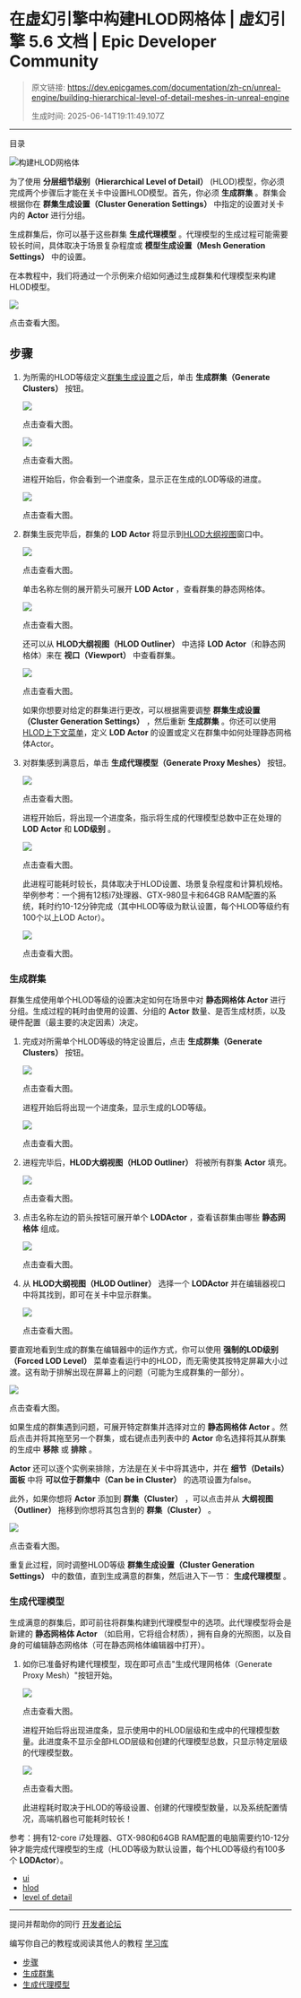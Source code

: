 # 在虚幻引擎中构建HLOD网格体 | 虚幻引擎 5.6 文档 | Epic Developer Community

> 原文链接: https://dev.epicgames.com/documentation/zh-cn/unreal-engine/building-hierarchical-level-of-detail-meshes-in-unreal-engine
> 
> 生成时间: 2025-06-14T19:11:49.107Z

---

目录

![构建HLOD网格体](https://dev.epicgames.com/community/api/documentation/image/7df51044-359c-490b-89de-417be1315c32?resizing_type=fill&width=1920&height=335)

为了使用 **分层细节级别（Hierarchical Level of Detail）** (HLOD)模型，你必须完成两个步骤后才能在关卡中设置HLOD模型。首先，你必须 **生成群集** 。群集会根据你在 **群集生成设置（Cluster Generation Settings）** 中指定的设置对关卡内的 **Actor** 进行分组。

生成群集后，你可以基于这些群集 **生成代理模型** 。代理模型的生成过程可能需要较长时间，具体取决于场景复杂程度或 **模型生成设置（Mesh Generation Settings）** 中的设置。 

在本教程中，我们将通过一个示例来介绍如何通过生成群集和代理模型来构建HLOD模型。 

[![](https://d1iv7db44yhgxn.cloudfront.net/documentation/images/992126a3-e826-498e-802f-c6f0f8bd3994/01-build-hlod-mesh-hero.png)](https://d1iv7db44yhgxn.cloudfront.net/documentation/images/992126a3-e826-498e-802f-c6f0f8bd3994/01-build-hlod-mesh-hero.png)

点击查看大图。

## 步骤

1.  为所需的HLOD等级定义[群集生成设置](/documentation/zh-cn/unreal-engine/hierarchical-level-of-detail-outliner-in-unreal-engine)之后，单击 **生成群集（Generate Clusters）** 按钮。 
    
    [![](https://d1iv7db44yhgxn.cloudfront.net/documentation/images/21c21e52-f368-4b7b-ab90-42de08d57683/02-build-hlod-mesh-step-01.png)](https://d1iv7db44yhgxn.cloudfront.net/documentation/images/21c21e52-f368-4b7b-ab90-42de08d57683/02-build-hlod-mesh-step-01.png)
    
    点击查看大图。
    
    [![](https://d1iv7db44yhgxn.cloudfront.net/documentation/images/1d719fe2-7145-4c15-8bfb-832d181f860b/03-cluster-generation-settings.png)](https://d1iv7db44yhgxn.cloudfront.net/documentation/images/1d719fe2-7145-4c15-8bfb-832d181f860b/03-cluster-generation-settings.png)
    
    点击查看大图。
    
    进程开始后，你会看到一个进度条，显示正在生成的LOD等级的进度。
    
    [![](https://d1iv7db44yhgxn.cloudfront.net/documentation/images/939559a5-f550-4d57-a07b-c5c42d67ac50/04-building-hlod-clusters-1.png)](https://d1iv7db44yhgxn.cloudfront.net/documentation/images/939559a5-f550-4d57-a07b-c5c42d67ac50/04-building-hlod-clusters-1.png)
    
    点击查看大图。
    
2.  群集生辰完毕后，群集的 **LOD Actor** 将显示到[HLOD大纲视图](/documentation/zh-cn/unreal-engine/hierarchical-level-of-detail-outliner-in-unreal-engine)窗口中。
    
    [![](https://d1iv7db44yhgxn.cloudfront.net/documentation/images/e1abdd4f-ac7b-4175-aef7-f75c2a09b187/05-building-hlod-cluster-actors.png)](https://d1iv7db44yhgxn.cloudfront.net/documentation/images/e1abdd4f-ac7b-4175-aef7-f75c2a09b187/05-building-hlod-cluster-actors.png)
    
    点击查看大图。
    
    单击名称左侧的展开箭头可展开 **LOD Actor** ，查看群集的静态网格体。 
    
    [![](https://d1iv7db44yhgxn.cloudfront.net/documentation/images/5b8ebde2-5576-470b-87c4-39e693ad8dd9/06-building-hlod-cluster-actors-expanded.png)](https://d1iv7db44yhgxn.cloudfront.net/documentation/images/5b8ebde2-5576-470b-87c4-39e693ad8dd9/06-building-hlod-cluster-actors-expanded.png)
    
    点击查看大图。
    
      
    
    还可以从 **HLOD大纲视图（HLOD Outliner）** 中选择 **LOD Actor**（和静态网格体）来在 **视口（Viewport）** 中查看群集。 
    
    [![](https://d1iv7db44yhgxn.cloudfront.net/documentation/images/4f7db630-b43b-4bf1-8f0c-41701e1df69c/07-build-hlod-mesh-visible.png)](https://d1iv7db44yhgxn.cloudfront.net/documentation/images/4f7db630-b43b-4bf1-8f0c-41701e1df69c/07-build-hlod-mesh-visible.png)
    
    点击查看大图。
    
    如果你想要对给定的群集进行更改，可以根据需要调整 **群集生成设置（Cluster Generation Settings）** ，然后重新 **生成群集** 。你还可以使用[HLOD上下文菜单](/documentation/zh-cn/unreal-engine/hierarchical-level-of-detail-outliner-in-unreal-engine#lodactor%E4%B8%8A%E4%B8%8B%E6%96%87%E8%8F%9C%E5%8D%95)，定义 **LOD Actor** 的设置或定义在群集中如何处理静态网格体Actor。 
    
3.  对群集感到满意后，单击 **生成代理模型（Generate Proxy Meshes）** 按钮。
    
    [![](https://d1iv7db44yhgxn.cloudfront.net/documentation/images/b26d60aa-fd54-440f-aefa-3aa779b1888e/08-build-hlod-mesh-generate-button.png)](https://d1iv7db44yhgxn.cloudfront.net/documentation/images/b26d60aa-fd54-440f-aefa-3aa779b1888e/08-build-hlod-mesh-generate-button.png)
    
    点击查看大图。
    
      
    
    进程开始后，将出现一个进度条，指示将生成的代理模型总数中正在处理的 **LOD Actor** 和 **LOD级别** 。 
    
    [![](https://d1iv7db44yhgxn.cloudfront.net/documentation/images/7ddb38bb-8c27-4647-998f-bec26f5e7f5b/09-build-hlod-mesh-generate-building.png)](https://d1iv7db44yhgxn.cloudfront.net/documentation/images/7ddb38bb-8c27-4647-998f-bec26f5e7f5b/09-build-hlod-mesh-generate-building.png)
    
    点击查看大图。
    
    此进程可能耗时较长，具体取决于HLOD设置、场景复杂程度和计算机规格。举例参考：一个拥有12核i7处理器、GTX-980显卡和64GB RAM配置的系统，耗时约10-12分钟完成（其中HLOD等级为默认设置，每个HLOD等级约有100个以上LOD Actor）。
    
    [![](https://d1iv7db44yhgxn.cloudfront.net/documentation/images/a3183745-13e5-4139-b6c4-7c01e8f4138d/10-build-hlod-mesh-generate.png)](https://d1iv7db44yhgxn.cloudfront.net/documentation/images/a3183745-13e5-4139-b6c4-7c01e8f4138d/10-build-hlod-mesh-generate.png)
    
    点击查看大图。
    

### 生成群集

群集生成使用单个HLOD等级的设置决定如何在场景中对 **静态网格体 Actor** 进行分组。生成过程的耗时由使用的设置、分组的 **Actor** 数量、是否生成材质，以及硬件配置（最主要的决定因素）决定。

1.  完成对所需单个HLOD等级的特定设置后，点击 **生成群集（Generate Clusters）** 按钮。
    
    [![](https://d1iv7db44yhgxn.cloudfront.net/documentation/images/3f1de2f8-b832-421b-96e8-c0ab0f0eedff/11-generate-clusters-button.png)](https://d1iv7db44yhgxn.cloudfront.net/documentation/images/3f1de2f8-b832-421b-96e8-c0ab0f0eedff/11-generate-clusters-button.png)
    
    点击查看大图。
    
    进程开始后将出现一个进度条，显示生成的LOD等级。
    
    [![](https://d1iv7db44yhgxn.cloudfront.net/documentation/images/33485fcd-21c2-4802-8994-ad6d60f9bfe3/12-lod-level-being-generated.png)](https://d1iv7db44yhgxn.cloudfront.net/documentation/images/33485fcd-21c2-4802-8994-ad6d60f9bfe3/12-lod-level-being-generated.png)
    
    点击查看大图。
    
2.  进程完毕后，**HLOD大纲视图（HLOD Outliner）** 将被所有群集 **Actor** 填充。
    
    [![](https://d1iv7db44yhgxn.cloudfront.net/documentation/images/d9d96b3a-102e-4dba-81e7-52011c093a20/13-hlod-outliner-populated-with-all-the-clustered-actors.png)](https://d1iv7db44yhgxn.cloudfront.net/documentation/images/d9d96b3a-102e-4dba-81e7-52011c093a20/13-hlod-outliner-populated-with-all-the-clustered-actors.png)
    
    点击查看大图。
    
3.  点击名称左边的箭头按钮可展开单个 **LODActor** ，查看该群集由哪些 **静态网格体** 组成。
    
    [![](https://d1iv7db44yhgxn.cloudfront.net/documentation/images/b520aec3-1828-4ebd-a67c-ffdc603c4857/14-static-meshes-make-up-the-expand-individual-cluster-of-lodactors.png)](https://d1iv7db44yhgxn.cloudfront.net/documentation/images/b520aec3-1828-4ebd-a67c-ffdc603c4857/14-static-meshes-make-up-the-expand-individual-cluster-of-lodactors.png)
    
    点击查看大图。
    
4.  从 **HLOD大纲视图（HLOD Outliner）** 选择一个 **LODActor** 并在编辑器视口中将其找到，即可在关卡中显示群集。
    
    [![](https://d1iv7db44yhgxn.cloudfront.net/documentation/images/b0e56441-c99a-49b4-b053-bdad6e9a782f/15-selecting-a-lodactor-in-the-editor-viewport.png)](https://d1iv7db44yhgxn.cloudfront.net/documentation/images/b0e56441-c99a-49b4-b053-bdad6e9a782f/15-selecting-a-lodactor-in-the-editor-viewport.png)
    
    点击查看大图。
    

要直观地看到生成的群集在编辑器中的运作方式，你可以使用 **强制的LOD级别（Forced LOD Level）** 菜单查看运行中的HLOD，而无需使其按特定屏幕大小过渡。这有助于排解出现在屏幕上的问题（可能为生成群集的一部分）。

[![](https://d1iv7db44yhgxn.cloudfront.net/documentation/images/9b450329-e01a-4bc3-b7c9-dc29bcde9aa8/16-forced-lod-level.png)](https://d1iv7db44yhgxn.cloudfront.net/documentation/images/9b450329-e01a-4bc3-b7c9-dc29bcde9aa8/16-forced-lod-level.png)

点击查看大图。

如果生成的群集遇到问题，可展开特定群集并选择对立的 **静态网格体 Actor** 。然后点击并将其拖至另一个群集，或右键点击列表中的 **Actor** 命名选择将其从群集的生成中 **移除** 或 **排除** 。

**Actor** 还可以逐个实例来排除，方法是在关卡中将其选中，并在 **细节（Details）面板** 中将 **可以位于群集中（Can be in Cluster）** 的选项设置为false。

此外，如果你想将 **Actor** 添加到 **群集（Cluster）** ，可以点击并从 **大纲视图（Outliner）** 拖移到你想将其包含到的 **群集（Cluster）** 。

[![](https://d1iv7db44yhgxn.cloudfront.net/documentation/images/19ed4f8c-32d2-4166-b08d-9db5c881412f/17-can-be-in-cluster.png)](https://d1iv7db44yhgxn.cloudfront.net/documentation/images/19ed4f8c-32d2-4166-b08d-9db5c881412f/17-can-be-in-cluster.png)

点击查看大图。

重复此过程，同时调整HLOD等级 **群集生成设置（Cluster Generation Settings）** 中的数值，直到生成满意的群集，然后进入下一节： **生成代理模型** 。

### 生成代理模型

生成满意的群集后，即可前往将群集构建到代理模型中的选项。此代理模型将会是新建的 **静态网格体 Actor** （如启用，它将组合材质），拥有自身的光照图，以及自身的可编辑静态网格体（可在静态网格体编辑器中打开）。

1.  如你已准备好构建代理模型，现在即可点击"生成代理网格体（Generate Proxy Mesh）"按钮开始。
    
    [![](https://d1iv7db44yhgxn.cloudfront.net/documentation/images/51c2478d-d5fe-4e72-bc51-2c29b7239753/18-generate-proxy-mesh-button.png)](https://d1iv7db44yhgxn.cloudfront.net/documentation/images/51c2478d-d5fe-4e72-bc51-2c29b7239753/18-generate-proxy-mesh-button.png)
    
    点击查看大图。
    
    进程开始后将出现进度条，显示使用中的HLOD层级和生成中的代理模型数量。此进度条不显示全部HLOD层级和创建的代理模型总数，只显示特定层级的代理模型数。
    
    [![](https://d1iv7db44yhgxn.cloudfront.net/documentation/images/8cd16eb1-68b0-4a4c-b7a7-39fbfd14e794/19-proxy-meshes-being-generated.png)](https://d1iv7db44yhgxn.cloudfront.net/documentation/images/8cd16eb1-68b0-4a4c-b7a7-39fbfd14e794/19-proxy-meshes-being-generated.png)
    
    点击查看大图。
    
    此进程耗时取决于HLOD的等级设置、创建的代理模型数量，以及系统配置情况，高端机器也可能耗时较长！
    

参考：拥有12-core i7处理器、GTX-980和64GB RAM配置的电脑需要约10-12分钟才能完成代理模型的生成（HLOD等级为默认设置，每个HLOD等级约有100多个 **LODActor**）。

-   [ui](https://dev.epicgames.com/community/search?query=ui)
-   [hlod](https://dev.epicgames.com/community/search?query=hlod)
-   [level of detail](https://dev.epicgames.com/community/search?query=level%20of%20detail)

* * *

提问并帮助你的同行 [开发者论坛](https://forums.unrealengine.com/categories?tag=unreal-engine)

编写你自己的教程或阅读其他人的教程 [学习库](https://dev.epicgames.com/community/unreal-engine/learning)

-   [步骤](/documentation/zh-cn/unreal-engine/building-hierarchical-level-of-detail-meshes-in-unreal-engine#%E6%AD%A5%E9%AA%A4)
-   [生成群集](/documentation/zh-cn/unreal-engine/building-hierarchical-level-of-detail-meshes-in-unreal-engine#%E7%94%9F%E6%88%90%E7%BE%A4%E9%9B%86)
-   [生成代理模型](/documentation/zh-cn/unreal-engine/building-hierarchical-level-of-detail-meshes-in-unreal-engine#%E7%94%9F%E6%88%90%E4%BB%A3%E7%90%86%E6%A8%A1%E5%9E%8B)